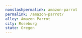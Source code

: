 ```yaml
---
﻿nonslashpermalink: amazon-parrot
permalink: /amazon-parrot/
alley: Amazon Parrot
city: Roseburg
state: Oregon
---
```

